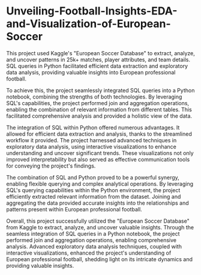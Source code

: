 # Unveiling-Football-Insights-EDA-and-Visualization-of-European-Soccer
This project used Kaggle's "European Soccer Database" to extract, analyze, and uncover patterns in 25k+ matches, player attributes, and team details. SQL queries in Python facilitated efficient data extraction and exploratory data analysis, providing valuable insights into European professional football.

To achieve this, the project seamlessly integrated SQL queries into a Python notebook, combining the strengths of both technologies. By leveraging SQL's capabilities, the project performed join and aggregation operations, enabling the combination of relevant information from different tables. This facilitated comprehensive analysis and provided a holistic view of the data.

The integration of SQL within Python offered numerous advantages. It allowed for efficient data extraction and analysis, thanks to the streamlined workflow it provided. The project harnessed advanced techniques in exploratory data analysis, using interactive visualizations to enhance understanding and uncover significant trends. These visualizations not only improved interpretability but also served as effective communication tools for conveying the project's findings.

The combination of SQL and Python proved to be a powerful synergy, enabling flexible querying and complex analytical operations. By leveraging SQL's querying capabilities within the Python environment, the project efficiently extracted relevant information from the dataset. Joining and aggregating the data provided accurate insights into the relationships and patterns present within European professional football.

Overall, this project successfully utilized the "European Soccer Database" from Kaggle to extract, analyze, and uncover valuable insights. Through the seamless integration of SQL queries in a Python notebook, the project performed join and aggregation operations, enabling comprehensive analysis. Advanced exploratory data analysis techniques, coupled with interactive visualizations, enhanced the project's understanding of European professional football, shedding light on its intricate dynamics and providing valuable insights.

